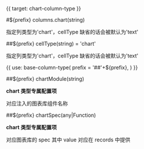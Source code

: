 {{ target: chart-column-type }}

#${prefix} columns.chart(string)

指定列类型为'chart'，cellType 缺省的话会被默认为'text'

##${prefix} cellType(string) = 'chart'

指定列类型为'chart'，cellType 缺省的话会被默认为'text'

{{ use: base-column-type(
    prefix = '##'+${prefix},
) }}

##${prefix} chartModule(string)

**chart 类型专属配置项**

对应注入的图表库组件名称

##${prefix} chartSpec(any|Function)

**chart 类型专属配置项**

对应图表库的 spec 其中 value 对应在 records 中提供
